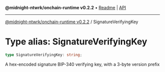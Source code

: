 **@midnight-ntwrk/onchain-runtime v0.2.2** • [Readme](../README.md) \| [API](../globals.md)

***

[@midnight-ntwrk/onchain-runtime v0.2.2](../README.md) / SignatureVerifyingKey

# Type alias: SignatureVerifyingKey

```ts
type SignatureVerifyingKey: string;
```

A hex-encoded signature BIP-340 verifying key, with a 3-byte version prefix
